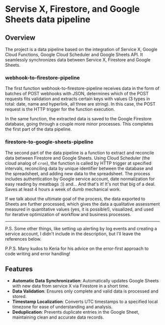 # Servise X, Firestore, and Google Sheets data pipeline

## Overview
 The project is a data pipeline based on the integration of Service X, Google Cloud Functions, Google Cloud Scheduler and Google Sheets API. It seamlessly synchronizes data between Service X, Firestore and Google Sheets.

### webhook-to-firestore-pipeline
The first function webhook-to-firestore-pipeline receives data in the form of batches of POST webhooks with JSON, determines which of the POST requests fits validation and extracts certain keys with values (3 types in total: date, name and hyperlink, all three are string). In this case, the POST request is the HTTP trigger for the function execution. 
 
 In the same function, the extracted data is saved to the Google Firestore database, going through a couple more minor processes. This completes the first part of the data pipeline.

 ### firestore-to-google-sheets-pipeline
 The second part of the data pipeline is a function to extract and reconcile data between Firestore and Google Sheets. Using Cloud Scheduler (the cloud analog of `cron`), the function is called by HTTP trigger at specified intervals, reconciling data by unique identifier between the database and the spreadsheet, and adding new data to the spreadsheet. The process includes authentication by Google service account, date normalization for easy reading by meatbags :)) and... And that's it! It's not that big of a deal. Saves at least 4 hours a week of dumb mechanical work.

 If we talk about the ultimate goal of the process, the data exported to Sheets are further processed, which gives the data a qualitative assessment measured in quantitative values (yes, it is possible!), visualized, and used for iterative optimization of workflow and business processes.  
 
****************************************************************************************************************

P.S. Some other things, like setting up alerting by log events and creating a service account, I didn't include in the description, but I'll leave the references below.

P.P.S. Many kudos to Keria for his advice on the error-first approach to code writing and error handling!

 
## Features
- **Automatic Data Synchronization**: Automatically updates Google Sheets with new data from service X via Firestore in a short time.
- **Data Validation**: Ensures only complete and valid data is processed and stored.
- **Timestamp Localization**: Converts UTC timestamps to a specified local timezone for ease of understanding and analysis.
- **Deduplication**: Prevents duplicate entries in the Google Sheet, maintaining clean and accurate data records.
